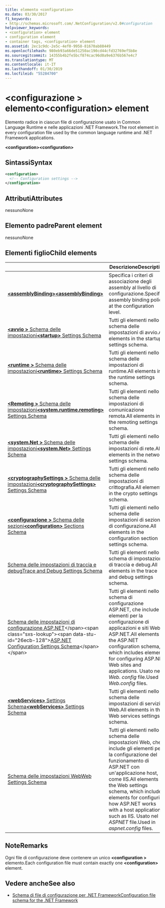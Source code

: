 ```yaml
---
title: elemento <configuration>
ms.date: 03/30/2017
f1_keywords:
- http://schemas.microsoft.com/.NetConfiguration/v2.0#configuration
helpviewer_keywords:
- <configuration> element
- configuration element
- container tags, <configuration> element
ms.assetid: 2ec1c9dc-2e5c-4ef0-9958-81670ab88449
ms.openlocfilehash: 980eb93a66de51250ac190cd44cfd32769ef5b8e
ms.sourcegitcommit: 14355b4b2fe5bcf874cac96d0a9e6376b567e4c7
ms.translationtype: MT
ms.contentlocale: it-IT
ms.lasthandoff: 01/30/2019
ms.locfileid: "55284700"
---
```

# <a name="configuration-element"></a><span data-ttu-id="26ecb-102">\<configurazione > elemento</span><span class="sxs-lookup"><span data-stu-id="26ecb-102">\<configuration> element</span></span>

<span data-ttu-id="26ecb-103">Elemento radice in ciascun file di configurazione usato in Common Language Runtime e nelle applicazioni .NET Framework.</span><span class="sxs-lookup"><span data-stu-id="26ecb-103">The root element in every configuration file used by the common language runtime and .NET Framework applications.</span></span>

<span data-ttu-id="26ecb-104">**\<configuration>**</span><span class="sxs-lookup"><span data-stu-id="26ecb-104">**\<configuration>**</span></span>

## <a name="syntax"></a><span data-ttu-id="26ecb-105">Sintassi</span><span class="sxs-lookup"><span data-stu-id="26ecb-105">Syntax</span></span>

```xml
<configuration>
  <!-- Configuration settings -->
</configuration>
```

## <a name="attributes"></a><span data-ttu-id="26ecb-106">Attributi</span><span class="sxs-lookup"><span data-stu-id="26ecb-106">Attributes</span></span>

<span data-ttu-id="26ecb-107">nessuno</span><span class="sxs-lookup"><span data-stu-id="26ecb-107">None</span></span>

## <a name="parent-element"></a><span data-ttu-id="26ecb-108">Elemento padre</span><span class="sxs-lookup"><span data-stu-id="26ecb-108">Parent element</span></span>

<span data-ttu-id="26ecb-109">nessuno</span><span class="sxs-lookup"><span data-stu-id="26ecb-109">None</span></span>

## <a name="child-elements"></a><span data-ttu-id="26ecb-110">Elementi figlio</span><span class="sxs-lookup"><span data-stu-id="26ecb-110">Child elements</span></span>

|     | <span data-ttu-id="26ecb-111">Descrizione</span><span class="sxs-lookup"><span data-stu-id="26ecb-111">Description</span></span> |
| --- | ----------- |
| [<span data-ttu-id="26ecb-112">**\<assemblyBinding>**</span><span class="sxs-lookup"><span data-stu-id="26ecb-112">**\<assemblyBinding>**</span></span>](~/docs/framework/configure-apps/file-schema/assemblybinding-element-for-configuration.md) | <span data-ttu-id="26ecb-113">Specifica i criteri di associazione degli assembly al livello di configurazione.</span><span class="sxs-lookup"><span data-stu-id="26ecb-113">Specifies assembly binding policy at the configuration level.</span></span>|
| [<span data-ttu-id="26ecb-114">**\<avvio >** Schema delle impostazioni</span><span class="sxs-lookup"><span data-stu-id="26ecb-114">**\<startup>** Settings Schema</span></span>](~/docs/framework/configure-apps/file-schema/startup/index.md) | <span data-ttu-id="26ecb-115">Tutti gli elementi nello schema delle impostazioni di avvio.</span><span class="sxs-lookup"><span data-stu-id="26ecb-115">All elements in the startup settings schema.</span></span> |
| [<span data-ttu-id="26ecb-116">**\<runtime >** Schema delle impostazioni</span><span class="sxs-lookup"><span data-stu-id="26ecb-116">**\<runtime>** Settings Schema</span></span>](~/docs/framework/configure-apps/file-schema/runtime/index.md) | <span data-ttu-id="26ecb-117">Tutti gli elementi nello schema delle impostazioni di runtime.</span><span class="sxs-lookup"><span data-stu-id="26ecb-117">All elements in the runtime settings schema.</span></span> |
| [<span data-ttu-id="26ecb-118">**\<Remoting >** Schema delle impostazioni</span><span class="sxs-lookup"><span data-stu-id="26ecb-118">**\<system.runtime.remoting>** Settings Schema</span></span>](https://msdn.microsoft.com/dc2d1e62-9af7-4ca1-99fd-98b93bb4db9e) | <span data-ttu-id="26ecb-119">Tutti gli elementi nello schema delle impostazioni di comunicazione remota.</span><span class="sxs-lookup"><span data-stu-id="26ecb-119">All elements in the remoting settings schema.</span></span> |
| [<span data-ttu-id="26ecb-120">**\<system.Net >** Schema delle impostazioni</span><span class="sxs-lookup"><span data-stu-id="26ecb-120">**\<system.Net>** Settings Schema</span></span>](~/docs/framework/configure-apps/file-schema/network/index.md) | <span data-ttu-id="26ecb-121">Tutti gli elementi nello schema delle impostazioni di rete.</span><span class="sxs-lookup"><span data-stu-id="26ecb-121">All elements in the network settings schema.</span></span> |
| [<span data-ttu-id="26ecb-122">**\<cryptographySettings >** Schema delle impostazioni</span><span class="sxs-lookup"><span data-stu-id="26ecb-122">**\<cryptographySettings>** Settings Schema</span></span>](~/docs/framework/configure-apps/file-schema/cryptography/index.md) | <span data-ttu-id="26ecb-123">Tutti gli elementi nello schema delle impostazioni di crittografia.</span><span class="sxs-lookup"><span data-stu-id="26ecb-123">All elements in the crypto settings schema.</span></span> |
| [<span data-ttu-id="26ecb-124">**\<configurazione >** Schema delle sezioni</span><span class="sxs-lookup"><span data-stu-id="26ecb-124">**\<configuration>** Sections Schema</span></span>](~/docs/framework/configure-apps/file-schema/configuration-sections-schema.md) | <span data-ttu-id="26ecb-125">Tutti gli elementi nello schema delle impostazioni di sezione di configurazione.</span><span class="sxs-lookup"><span data-stu-id="26ecb-125">All elements in the configuration section settings schema.</span></span> |
| [<span data-ttu-id="26ecb-126">Schema delle impostazioni di traccia e debug</span><span class="sxs-lookup"><span data-stu-id="26ecb-126">Trace and Debug Settings Schema</span></span>](~/docs/framework/configure-apps/file-schema/trace-debug/index.md) | <span data-ttu-id="26ecb-127">Tutti gli elementi nello schema di impostazioni di traccia e debug.</span><span class="sxs-lookup"><span data-stu-id="26ecb-127">All elements in the trace and debug settings schema.</span></span> |
| <span data-ttu-id="26ecb-128">[Schema delle impostazioni di configurazione ASP.NET](https://msdn.microsoft.com/library/b5ysx397(v=vs.100).aspx)</span><span class="sxs-lookup"><span data-stu-id="26ecb-128">[ASP.NET Configuration Settings Schema](https://msdn.microsoft.com/library/b5ysx397(v=vs.100).aspx)</span></span> | <span data-ttu-id="26ecb-129">Tutti gli elementi nello schema di configurazione ASP.NET, che include gli elementi per la configurazione di applicazioni e siti Web ASP.NET.</span><span class="sxs-lookup"><span data-stu-id="26ecb-129">All elements in the ASP.NET configuration schema, which includes elements for configuring ASP.NET Web sites and applications.</span></span> <span data-ttu-id="26ecb-130">Usato nel *Web. config* file.</span><span class="sxs-lookup"><span data-stu-id="26ecb-130">Used in *Web.config* files.</span></span> |
| [<span data-ttu-id="26ecb-131">**\<webServices>** Settings Schema</span><span class="sxs-lookup"><span data-stu-id="26ecb-131">**\<webServices>** Settings Schema</span></span>](https://msdn.microsoft.com/f84d6d55-1add-4eb7-ae46-33df5833ea2e) | <span data-ttu-id="26ecb-132">Tutti gli elementi nello schema delle impostazioni di servizi Web.</span><span class="sxs-lookup"><span data-stu-id="26ecb-132">All elements in the Web services settings schema.</span></span> |
| [<span data-ttu-id="26ecb-133">Schema delle impostazioni Web</span><span class="sxs-lookup"><span data-stu-id="26ecb-133">Web Settings Schema</span></span>](~/docs/framework/configure-apps/file-schema/web/index.md) | <span data-ttu-id="26ecb-134">Tutti gli elementi nello schema delle impostazioni Web, che include gli elementi per la configurazione del funzionamento di ASP.NET con un'applicazione host, come IIS.</span><span class="sxs-lookup"><span data-stu-id="26ecb-134">All elements in the Web settings schema, which includes elements for configuring how ASP.NET works with a host application such as IIS.</span></span> <span data-ttu-id="26ecb-135">Usato nel *ASPNET* file.</span><span class="sxs-lookup"><span data-stu-id="26ecb-135">Used in *aspnet.config* files.</span></span> |

## <a name="remarks"></a><span data-ttu-id="26ecb-136">Note</span><span class="sxs-lookup"><span data-stu-id="26ecb-136">Remarks</span></span>

<span data-ttu-id="26ecb-137">Ogni file di configurazione deve contenere un unico  **\<configuration >** elemento.</span><span class="sxs-lookup"><span data-stu-id="26ecb-137">Each configuration file must contain exactly one **\<configuration>** element.</span></span>

## <a name="see-also"></a><span data-ttu-id="26ecb-138">Vedere anche</span><span class="sxs-lookup"><span data-stu-id="26ecb-138">See also</span></span>

- [<span data-ttu-id="26ecb-139">Schema di file di configurazione per .NET Framework</span><span class="sxs-lookup"><span data-stu-id="26ecb-139">Configuration file schema for the .NET Framework</span></span>](~/docs/framework/configure-apps/file-schema/index.md)
